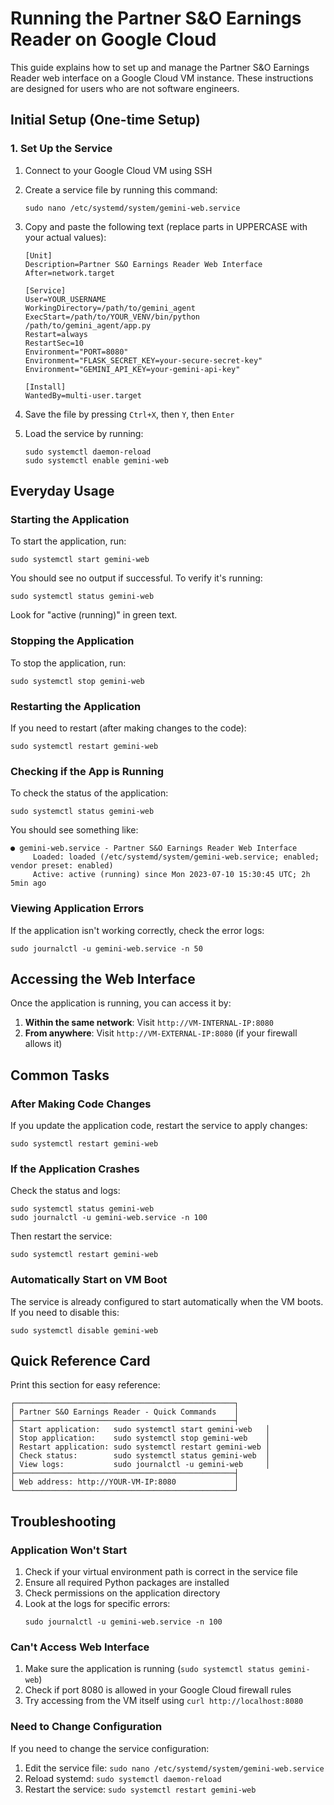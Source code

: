 # Running the Partner S&O Earnings Reader on Google Cloud

This guide explains how to set up and manage the Partner S&O Earnings Reader web interface on a Google Cloud VM instance. These instructions are designed for users who are not software engineers.

## Initial Setup (One-time Setup)

### 1. Set Up the Service

1. Connect to your Google Cloud VM using SSH

2. Create a service file by running this command:
   ```
   sudo nano /etc/systemd/system/gemini-web.service
   ```

3. Copy and paste the following text (replace parts in UPPERCASE with your actual values):
   ```
   [Unit]
   Description=Partner S&O Earnings Reader Web Interface
   After=network.target

   [Service]
   User=YOUR_USERNAME
   WorkingDirectory=/path/to/gemini_agent
   ExecStart=/path/to/YOUR_VENV/bin/python /path/to/gemini_agent/app.py
   Restart=always
   RestartSec=10
   Environment="PORT=8080"
   Environment="FLASK_SECRET_KEY=your-secure-secret-key"
   Environment="GEMINI_API_KEY=your-gemini-api-key"

   [Install]
   WantedBy=multi-user.target
   ```

4. Save the file by pressing `Ctrl+X`, then `Y`, then `Enter`

5. Load the service by running:
   ```
   sudo systemctl daemon-reload
   sudo systemctl enable gemini-web
   ```

## Everyday Usage

### Starting the Application

To start the application, run:
```
sudo systemctl start gemini-web
```

You should see no output if successful. To verify it's running:
```
sudo systemctl status gemini-web
```
Look for "active (running)" in green text.

### Stopping the Application

To stop the application, run:
```
sudo systemctl stop gemini-web
```

### Restarting the Application

If you need to restart (after making changes to the code):
```
sudo systemctl restart gemini-web
```

### Checking if the App is Running

To check the status of the application:
```
sudo systemctl status gemini-web
```

You should see something like:
```
● gemini-web.service - Partner S&O Earnings Reader Web Interface
     Loaded: loaded (/etc/systemd/system/gemini-web.service; enabled; vendor preset: enabled)
     Active: active (running) since Mon 2023-07-10 15:30:45 UTC; 2h 5min ago
```

### Viewing Application Errors

If the application isn't working correctly, check the error logs:
```
sudo journalctl -u gemini-web.service -n 50
```

## Accessing the Web Interface

Once the application is running, you can access it by:

1. **Within the same network**: Visit `http://VM-INTERNAL-IP:8080`
2. **From anywhere**: Visit `http://VM-EXTERNAL-IP:8080` (if your firewall allows it)

## Common Tasks

### After Making Code Changes

If you update the application code, restart the service to apply changes:
```
sudo systemctl restart gemini-web
```

### If the Application Crashes

Check the status and logs:
```
sudo systemctl status gemini-web
sudo journalctl -u gemini-web.service -n 100
```

Then restart the service:
```
sudo systemctl restart gemini-web
```

### Automatically Start on VM Boot

The service is already configured to start automatically when the VM boots. If you need to disable this:
```
sudo systemctl disable gemini-web
```

## Quick Reference Card

Print this section for easy reference:

```
┌─────────────────────────────────────────────────┐
│ Partner S&O Earnings Reader - Quick Commands    │
├─────────────────────────────────────────────────┤
│ Start application:   sudo systemctl start gemini-web   │
│ Stop application:    sudo systemctl stop gemini-web    │
│ Restart application: sudo systemctl restart gemini-web │
│ Check status:        sudo systemctl status gemini-web  │
│ View logs:           sudo journalctl -u gemini-web     │
├─────────────────────────────────────────────────┤
│ Web address: http://YOUR-VM-IP:8080             │
└─────────────────────────────────────────────────┘
```

## Troubleshooting

### Application Won't Start

1. Check if your virtual environment path is correct in the service file
2. Ensure all required Python packages are installed
3. Check permissions on the application directory
4. Look at the logs for specific errors:
   ```
   sudo journalctl -u gemini-web.service -n 100
   ```

### Can't Access Web Interface

1. Make sure the application is running (`sudo systemctl status gemini-web`)
2. Check if port 8080 is allowed in your Google Cloud firewall rules
3. Try accessing from the VM itself using `curl http://localhost:8080`

### Need to Change Configuration

If you need to change the service configuration:
1. Edit the service file: `sudo nano /etc/systemd/system/gemini-web.service`
2. Reload systemd: `sudo systemctl daemon-reload`
3. Restart the service: `sudo systemctl restart gemini-web` 
